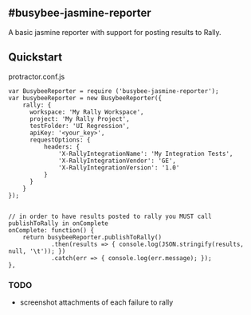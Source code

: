 #busybee-jasmine-reporter
-------
A basic jasmine reporter with support for posting results to Rally.

## Quickstart

protractor.conf.js
```
var BusybeeReporter = require ('busybee-jasmine-reporter');
var busybeeReporter = new BusybeeReporter({
    rally: {
      workspace: 'My Rally Workspace',
      project: 'My Rally Project',
      testFolder: 'UI Regression',
      apiKey: '<your_key>',
      requestOptions: {
          headers: {
              'X-RallyIntegrationName': 'My Integration Tests',
              'X-RallyIntegrationVendor': 'GE',
              'X-RallyIntegrationVersion': '1.0'
          }
      }
    }
});


// in order to have results posted to rally you MUST call publishToRally in onComplete
onComplete: function() {
    return busybeeReporter.publishToRally()
            .then(results => { console.log(JSON.stringify(results, null, '\t')); })
            .catch(err => { console.log(err.message); });
},
```

### TODO
- screenshot attachments of each failure to rally
